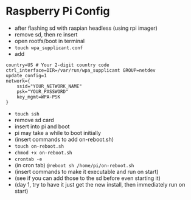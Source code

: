 # Raspberry Pi Config

- after flashing sd with raspian headless (using rpi imager)
- remove sd, then re insert
- open rootfs/boot in terminal
- `touch wpa_supplicant.conf`
- add 
```
country=US # Your 2-digit country code
ctrl_interface=DIR=/var/run/wpa_supplicant GROUP=netdev
update_config=1
network={
    ssid="YOUR_NETWORK_NAME"
    psk="YOUR_PASSWORD"
    key_mgmt=WPA-PSK
}
```
- `touch ssh`
- remove sd card
- insert into pi and boot
- pi may take a while to boot initially
- (insert commands to add on-reboot.sh)
- `touch on-reboot.sh`
- `chmod +x on-reboot.sh`
- `crontab -e`
- (in cron tab) `@reboot sh /home/pi/on-reboot.sh`
- (insert commands to make it executable and run on start)
- (see if you can add those to the sd before even starting it)
- (day 1, try to have it just get the new install, then immediately run on start)
